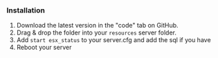 ### Installation
1) Download the latest version in the "code" tab on GitHub.
2) Drag & drop the folder into your `resources` server folder.
4) Add `start esx_status` to your server.cfg and add the sql if you have
5) Reboot your server